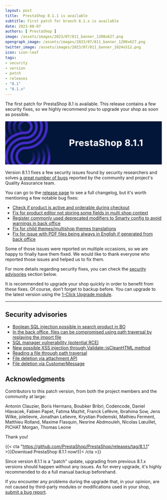 ```yaml
---
layout: post
title:  PrestaShop 8.1.1 is available
subtitle: First patch for branch 8.1.x is available
date: 2023-08-07
authors: [ PrestaShop ]
image: /assets/images/2023/07/811_banner_1200x627.png
opengraph_image: /assets/images/2023/07/811_banner_1200x627.png
twitter_image: /assets/images/2023/07/811_banner_1024x512.png
icon: icon-leaf
tags:
- security
- version
- patch
- releases
- "8.1"
- "8.1.x"
---
```


The first patch for PrestaShop 8.1 is available. This release contains a few security fixes, so we highly recommend you to upgrade your shop as soon as possible.

![8.1.1 is available!](/assets/images/2023/07/811_banner_1534x424.png)

Version 8.1.1 fixes a few security issues found by security researchers and solves [a great number of bugs](https://github.com/PrestaShop/PrestaShop/pulls?q=is%3Apr+is%3Amerged+milestone%3A8.1.1+label%3A%22Bug+fix%22+-label%3A%22E2E+Tests%22+) reported by the community and project's Quality Assurance team.

You can go to the [release page](https://github.com/PrestaShop/PrestaShop/releases/tag/8.1.1) to see a full changelog, but it's worth mentioning a few notable bug fixes:

- [Check if product is active and orderable during checkout](https://github.com/PrestaShop/PrestaShop/pull/33156)
- [Fix for product editor not storing some fields in multi shop context](https://github.com/PrestaShop/PrestaShop/pull/33151)
- [Register commonly used deprecated modifiers to Smarty config to avoid warnings in back office](https://github.com/PrestaShop/PrestaShop/pull/33136)
- [Fix for child themes/multishop themes translations](https://github.com/PrestaShop/PrestaShop/pull/33133)
- [Fix for issue with PDF files being always in English if generated from back office](https://github.com/PrestaShop/PrestaShop/issues/32530)

Some of those issues were reported on multiple occasions, so we are happy to finally have them fixed. We would like to thank everyone who reported those issues and helped us to fix them.

For more details regarding security fixes, you can check the [security advisories](#security-advisories) section below.

It is recommended to upgrade your shop quickly in order to benefit from these fixes. Of course, don’t forget to backup before. You can upgrade to the latest version using the [1-Click Upgrade module](https://github.com/PrestaShop/autoupgrade/releases/).

---

## Security advisories

- [Boolean SQL injection possible in search product in BO](https://github.com/PrestaShop/PrestaShop/security/advisories/GHSA-75p5-jwx4-qw9h)
- [In the back office, files can be compromised using path traversal by replaying the import file](https://github.com/PrestaShop/PrestaShop/security/advisories/GHSA-m9r4-3fg7-pqm2)
- [SQL manager vulnerability (potential RCE)](https://github.com/PrestaShop/PrestaShop/security/advisories/GHSA-gf46-prm4-56pc)
- [New possible XSS injection through Validate::isCleanHTML method](https://github.com/PrestaShop/PrestaShop/security/advisories/GHSA-xw2r-f8xv-c8xp)
- [Reading a file through path traversal](https://github.com/PrestaShop/PrestaShop/security/advisories/GHSA-hpf4-v7v2-95p2)
- [File deletion via attachment API](https://github.com/PrestaShop/PrestaShop/security/advisories/GHSA-2rf5-3fw8-qm47)
- [File deletion via CustomerMessage](https://github.com/PrestaShop/PrestaShop/security/advisories/GHSA-v4gr-v679-42p7)


## Acknowledgments

Contributors to this patch version, from both the project members and the community at large:

Antonin Clauzier, Boris Hermans, Boubker Bribri, Codencode, Daniel Hlavacek, Fabien Papet, Fatima Mazhit, Franck Lefèvre, Ibrahima Sow, Jens Wilke, jolelievre, Jonathan Lelievre, Krystian Podemski, Mathieu Ferment, Matthieu Rolland, Maxime Flasquin, Nesrine Abdmouleh, Nicolas Lœuillet, PICHAT Morgan, Thomas Leone

Thank you!

{{< cta "https://github.com/PrestaShop/PrestaShop/releases/tag/8.1.1" >}}Download PrestaShop 8.1.1 now!{{< /cta >}}

Since version 8.1.1 is a "patch" update, upgrading from previous 8.1.x versions should happen without any issues. As for every upgrade, it's highly recommended to do a full manual backup beforehand.

If you encounter any problems during the upgrade that, in your opinion, are not caused by third-party modules or modifications used in your shop, [submit a bug report](https://www.prestashop-project.org/get-involved/report-issues/).
